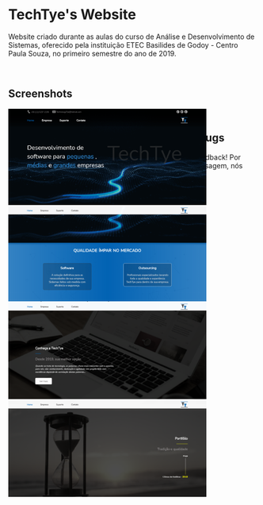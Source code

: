 # TechTye's Website 
 Website criado durante as aulas do curso de Análise e Desenvolvimento de Sistemas, oferecido pela instituição ETEC Basilides de Godoy - Centro Paula Souza, no primeiro semestre do ano de 2019.
 
&nbsp;

## Screenshots
<div style="position:absolute">
 <img src="https://github.com/colonny/TCM-ETEC-Html-CSS-JS-Website-TechTye/blob/master/TCM%202/img/Screenshot_1.png" width="400px">
 <img src="https://github.com/colonny/TCM-ETEC-Html-CSS-JS-Website-TechTye/blob/master/TCM%202/img/Screenshot_2.png" width="400px">
 <img src="https://github.com/colonny/TCM-ETEC-Html-CSS-JS-Website-TechTye/blob/master/TCM%202/img/Screenshot_3.png" width="400px">
 <img src="https://github.com/colonny/TCM-ETEC-Html-CSS-JS-Website-TechTye/blob/master/TCM%202/img/Screenshot_4.png" width="400px">
</div>

&nbsp;

## **Sugestões, reclamações e reports de bugs**
Nós super agradecemos qualquer tipo de contribuição e feedback! Por favor [clique aqui](https://github.com/gusttap/WEBSITE-TCM-ETEC-2019-MODULO-1/issues/new) para ser redirecionado e escrever sua mensagem, nós iremos dar uma olhada assim que possível.

&nbsp;

## Changelog

- **v0.11.9 (December 1st, 2019)**
  - Adicionada responsividade à tela principal

&nbsp;

- **v0.11.5 (November 29th, 2019)**
  - Atualizada a estrutura do diretório de arquivos
  - Arrumada relação entre todas as telas do website
  - "Upload" dos arquivos para o GitHub
  
&nbsp;

- **v0.10.0 (July 26th, 2019)**
  - Website foi apresentado na feira de tecnologia ETEC
  - Todos os bugs foram corrigidos 
  - Gif na tela principal removido
